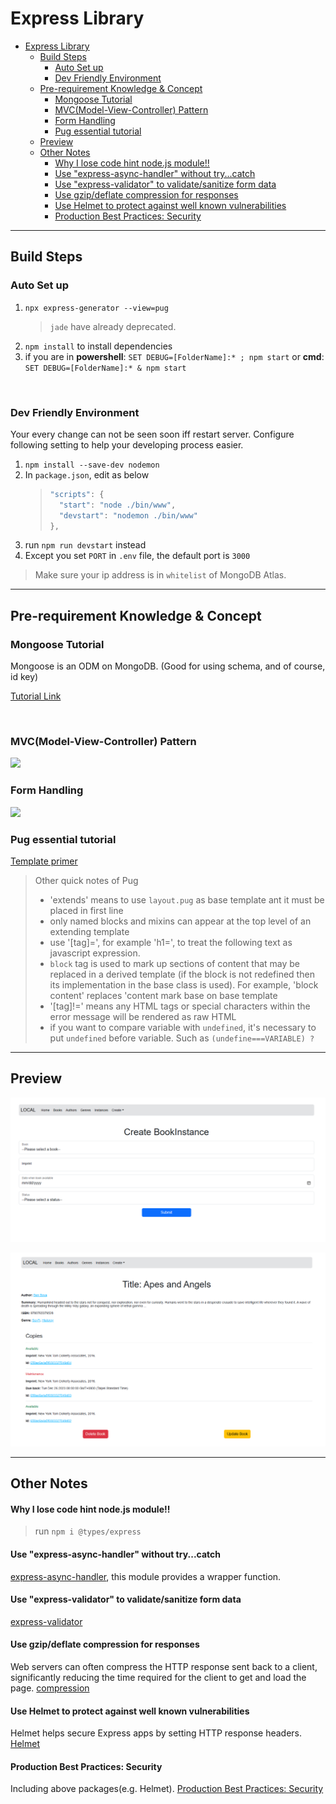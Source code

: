 # Express Library

- [Express Library](#express-library)
  - [Build Steps](#build-steps)
    - [Auto Set up](#auto-set-up)
    - [Dev Friendly Environment](#dev-friendly-environment)
  - [Pre-requirement Knowledge \& Concept](#pre-requirement-knowledge--concept)
    - [Mongoose Tutorial](#mongoose-tutorial)
    - [MVC(Model-View-Controller) Pattern](#mvcmodel-view-controller-pattern)
    - [Form Handling](#form-handling)
    - [Pug essential tutorial](#pug-essential-tutorial)
  - [Preview](#preview)
  - [Other Notes](#other-notes)
      - [Why I lose code hint node.js module!!](#why-i-lose-code-hint-nodejs-module)
      - [Use "express-async-handler" without try...catch](#use-express-async-handler-without-trycatch)
      - [Use "express-validator" to validate/sanitize form data](#use-express-validator-to-validatesanitize-form-data)
      - [Use gzip/deflate compression for responses](#use-gzipdeflate-compression-for-responses)
      - [Use Helmet to protect against well known vulnerabilities](#use-helmet-to-protect-against-well-known-vulnerabilities)
      - [Production Best Practices: Security](#production-best-practices-security)

---

## Build Steps

### Auto Set up

1. `npx express-generator --view=pug`
   > `jade` have already deprecated.
2. `npm install` to install dependencies
3. if you are in **powershell**: `SET DEBUG=[FolderName]:* ; npm start` or **cmd**: `SET DEBUG=[FolderName]:* & npm start`

<br>

### Dev Friendly Environment

Your every change can not be seen soon iff restart server. Configure following setting to help your developing process easier.

1. `npm install --save-dev nodemon`
2. In `package.json`, edit as below
   > ```javascript =
   > "scripts": {
   >   "start": "node ./bin/www",
   >   "devstart": "nodemon ./bin/www"
   > },
   > ```
3. run `npm run devstart` instead
4. Except you set `PORT` in `.env` file, the default port is `3000`

> Make sure your ip address is in `whitelist` of MongoDB Atlas.

---

## Pre-requirement Knowledge & Concept

### Mongoose Tutorial

Mongoose is an ODM on MongoDB. (Good for using schema, and of course, id key)

[Tutorial Link](https://developer.mozilla.org/zh-TW/docs/Learn/Server-side/Express_Nodejs/mongoose)

<br>

### MVC(Model-View-Controller) Pattern

<img src='https://developer.mozilla.org/en-US/docs/Learn/Server-side/Express_Nodejs/routes/mvc_express.png'>

<br>

### Form Handling

<img src='https://developer.mozilla.org/en-US/docs/Learn/Server-side/Express_Nodejs/forms/web_server_form_handling.png'>

<br>

### Pug essential tutorial

[Template primer](https://developer.mozilla.org/en-US/docs/Learn/Server-side/Express_Nodejs/Displaying_data/Template_primer)

> Other quick notes of Pug
>
> - 'extends' means to use `layout.pug` as base template ant it must be placed in first line
> - only named blocks and mixins can appear at the top level of an extending template
> - use '[tag]=', for example 'h1=', to treat the following text as javascript expression.
> - `block` tag is used to mark up sections of content that may be replaced in a derived template (if the block is not redefined then its implementation in the base class is used). For example, 'block content' replaces 'content mark base on base template
> - '[tag]!=' means any HTML tags or special characters within the error message will be rendered as raw HTML
> - if you want to compare variable with `undefined`, it's necessary to put `undefined` before variable. Such as `(undefine===VARIABLE) ?`

---

## Preview
![Create Instance Page](public/images/create-instance.png)

![Book Details Page](public/images/book-details.png)

---

## Other Notes

#### Why I lose code hint node.js module!!

> run `npm i @types/express`

#### Use "express-async-handler" without try...catch

[express-async-handler](https://www.npmjs.com/package/express-async-handler), this module provides a wrapper function.

#### Use "express-validator" to validate/sanitize form data

[express-validator](https://www.npmjs.com/package/express-validator)

#### Use gzip/deflate compression for responses

Web servers can often compress the HTTP response sent back to a client, significantly reducing the time required for the client to get and load the page.
[compression](https://www.npmjs.com/package/compression)

#### Use Helmet to protect against well known vulnerabilities

Helmet helps secure Express apps by setting HTTP response headers.
[Helmet](https://www.npmjs.com/package/helmet)

#### Production Best Practices: Security

Including above packages(e.g. Helmet).
[Production Best Practices: Security](https://expressjs.com/en/advanced/best-practice-security.html)
